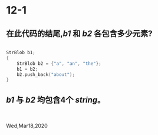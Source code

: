 # 12-1

## 在此代码的结尾,_b1_ 和 _b2_ 各包含多少元素?

```c++

StrBlob b1;
{
    StrBlob b2 = {"a", "an", "the"};
    b1 = b2;
    b2.push_back("about");
}

```

## _b1_ 与 _b2_ 均包含4个 _string_。

&nbsp;

Wed,Mar18,2020